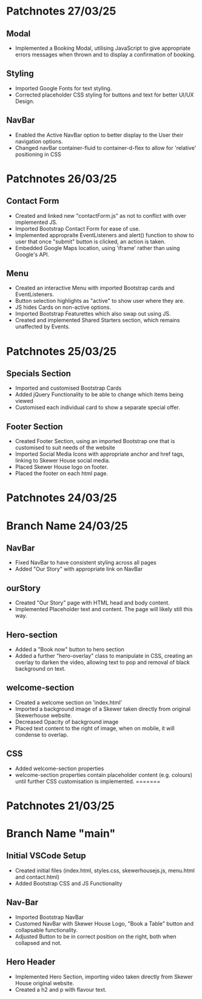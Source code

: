 # Patchnotes 27/03/25

## Modal
- Implemented a Booking Modal, utilising JavaScript to give appropriate errors messages when thrown and to display a confirmation of booking.

## Styling 
- Imported Google Fonts for text styling.
- Corrected placeholder CSS styling for buttons and text for better UI/UX Design.

## NavBar
- Enabled the Active NavBar option to better display to the User their navigation options.
- Changed navBar container-fluid to container-d-flex to allow for 'relative' positioning in CSS

# Patchnotes 26/03/25

## Contact Form
- Created and linked new "contactForm.js" as not to conflict with over implemented JS.
- Imported Bootstrap Contact Form for ease of use.
- Implemented appropraite EventListeners and alert() function to show to user that once "submit" button is clicked, an action is taken.
- Embedded Google Maps location, using 'iframe' rather than using Google's API.

## Menu
- Created an interactive Menu with imported Bootstrap cards and EventListeners.
- Button selection highlights as "active" to show user where they are.
- JS hides Cards on non-active options.
- Imported Bootstrap Featurettes which also swap out using JS.
- Created and implemented Shared Starters section, which remains unaffected by Events.

# Patchnotes 25/03/25

## Specials Section
- Imported and customised Bootstrap Cards
- Added jQuery Functionality to be able to change which items being viewed
- Customised each individual card to show a separate special offer.

## Footer Section
- Created Footer Section, using an imported Bootstrap one that is customised to suit needs of the website
- Imported Social Media Icons with appropriate anchor and href tags, linking to Skewer House social media.
- Placed Skewer House logo on footer.
- Placed the footer on each html page.

# Patchnotes 24/03/25
# Branch Name 24/03/25
## NavBar
- Fixed NavBar to have consistent styling across all pages
- Added "Our Story" with appropriate link on NavBar

## ourStory
- Created "Our Story" page with HTML head and body content.
- Implemented Placeholder text and content. The page will likely still this way.

## Hero-section
- Added a "Book now" button to hero section
- Added a further "hero-overlay" class to manipulate in CSS, creating an overlay to darken the video, allowing text to pop and removal of black background on text.

## welcome-section
- Created a welcome section on 'index.html'
- Imported a background image of a Skewer taken directly from original Skewerhouse website.
- Decreased Opacity of background image
- Placed text content to the right of image, when on mobile, it will condense to overlap.

## CSS 
- Added welcome-section properties
- welcome-section properties contain placeholder content (e.g. colours) until further CSS customisation is implemented.
=======
# Patchnotes 21/03/25
# Branch Name "main"
## Initial VSCode Setup
- Created initial files (index.html, styles.css, skewerhousejs.js, menu.html and contact.html) 
- Added Bootstrap CSS and JS Functionality
## Nav-Bar
- Imported Bootstrap NavBar
- Customed NavBar with Skewer House Logo, "Book a Table" button and collapsable functionality.
- Adjusted Button to be in correct position on the right, both when collapsed and not.

## Hero Header
- Implemented Hero Section, importing video taken directly from Skewer House original website.
- Created a h2 and p with flavour text.

